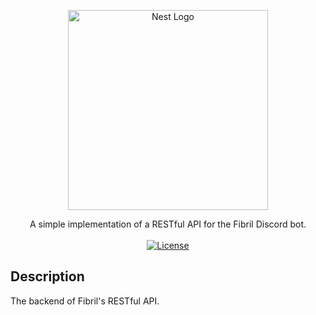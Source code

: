 <p align="center">
  <a href="https://fibril.xyz/" target="blank"><img src="https://fibril.xyz/assets/img/fibril-smug.gif" width="320" alt="Nest Logo" /></a>
</p>
<p align="center">
  A simple implementation of a RESTful API for the Fibril Discord bot.<br><br>
  <a href="https://opensource.org/licenses/MIT"><img src="https://img.shields.io/badge/License-MIT-blue.svg" alt="License" /></a>
</p>

## Description
The backend of Fibril's RESTful API.
